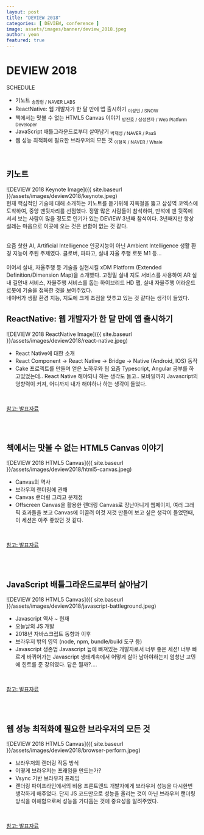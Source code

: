 ```yaml
---
layout: post
title: "DEVIEW 2018" 
categories: [ DEVIEW, conference ]
image: assets/images/banner/deview_2018.jpeg
author: yeon
featured: true
---
```


# DEVIEW 2018
SCHEDULE
- 키노트 <sub>송창현 / NAVER LABS</sub>
- ReactNative: 웹 개발자가 한 달 만에 앱 출시하기 <sub>이성민 / SNOW</sub>
- 책에서는 맛볼 수 없는 HTML5 Canvas 이야기 ​<sub>방진호 / 삼성전자 / Web Platform Developer</sub>
- JavaScript 배틀그라운드로부터 살아남기 <sub>박재성 / NAVER / PaaS</sub>
- 웹 성능 최적화에 필요한 브라우저의 모든 것 <sub>이형욱 / NAVER / Whale</sub>

<br>

## 키노트
![DEVIEW 2018 Keynote Image]({{ site.baseurl }}/assets/images/deview2018/keynote.jpeg)
<br>
현재 핵심적인 기술에 대해 소개하는 키노트를 듣기위해 지옥철을 뚫고 삼성역 코엑스에 도착하여, 중앙 맨뒷자리를 선점했다.
정말 많은 사람들이 참석하여, 만석에 맨 뒷쪽에 서서 보는 사람이 많을 정도로 인기가 있는 DEVIEW 3년째 참석이다.
3년째지만 항상 설레는 마음으로 이곳에 오는 것은 변함이 없는 것 같다.

<br>
요즘 핫한 AI, Artificial Intelligence 인공지능이 아닌 Ambient Intelligence 생활 환경 지능이 주된 주제였다.
클로버, 파파고, 실내 자율 주행 로봇 M1 등... <br>

<br>
이어서 실내, 자율주행 등 기술을 실현시킬 xDM Platform (Extended Definition/Dimension Map)을 소개했다.
고정밀 실내 지도 서비스를 사용하여 AR 실내 길안내 서비스, 자율주행 서비스를 돕는 하이브리드 HD 맵, 실내 자율주행 어라운드 로봇에 기술을 접목한 것을 보여주었다.

<br>
네이버가 생활 환경 지능, 지도에 크게 초점을 맞추고 있는 것 같다는 생각이 들었다.

## ReactNative: 웹 개발자가 한 달 만에 앱 출시하기
![DEVIEW 2018 ReactNative Image]({{ site.baseurl }}/assets/images/deview2018/react-native.jpeg)
- React Native에 대한 소개
- React Component -> React Native -> Bridge -> Native (Android, IOS) 동작
- Cake 프로젝트를 만들며 얻은 노하우와 팁
요즘 Typescript, Angular 공부를 하고있었는데.. React Native 해야되나 하는 생각도 들고..
모바일까지 Javascript의 영향력이 커져, 어디까지 내가 해야하나 하는 생각이 들었다.

<br>

[참고: 발표자료](https://www.slideshare.net/deview/121react-native)

<br><br>


## 책에서는 맛볼 수 없는 HTML5 Canvas 이야기
![DEVIEW 2018 HTML5 Canvas]({{ site.baseurl }}/assets/images/deview2018/html5-canvas.jpeg)
- Canvas의 역사
- 브라우져 랜더링에 관해
- Canvas 랜더링 그리고 문제점
- Offscreen Canvas을 활용한 랜더링
Canvas로 장난아니게 웹페이지, 여러 그래픽 효과들을 보고 Canvas에 이끌려 이것 저것 만들어 보고 싶은 생각이 들었던때,
이 세션은 아주 좋았던 것 같다.

<br>

[참고: 발표자료](https://www.slideshare.net/deview/122-html5-canvas)

<br><br>

## JavaScript 배틀그라운드로부터 살아남기
![DEVIEW 2018 HTML5 Canvas]({{ site.baseurl }}/assets/images/deview2018/javascript-battleground.jpeg)
- Javascript 역사 ~ 현재
- 오늘날의 JS 개발
- 2018년 자바스크립트 동향과 이후
- 브라우저 밖의 영역 (node, npm, bundle/build 도구 등)
- Javascript 생존법
Javascript 늪에 빠져있는 개발자로서 너무 좋은 세션! 너무 빠르게 바뀌어가는 Javascript 생태계속에서 어떻게 살아 남아야하는지
엄청난 고민에 힌트를 준 강의였다. 답은 뭘까?....


<br>

[참고: 발표자료](https://www.slideshare.net/deview/122-html5-canvas)

<br><br>

## 웹 성능 최적화에 필요한 브라우저의 모든 것
![DEVIEW 2018 HTML5 Canvas]({{ site.baseurl }}/assets/images/deview2018/browser-perform.jpeg)
- 브라우저의 랜더링 작동 방식
- 어떻게 브라우저는 프래임을 만드는가?
- Vsync 기반 브라우저 프레임
- 랜더링 파이프라인에서의 비용
프론트엔드 개발자에게 브라우저 성능을 다시한번 생각하게 해주었다. 단지 JS 코드만으로 성능을 올리는 것이 아닌 브라우저 랜더링방식을 이해함으로써
성능을 가다듬는 것에 중요성을 알려주었다.

<br>

[참고: 발표자료](https://www.slideshare.net/deview/125-119068291)

<br><br><br>